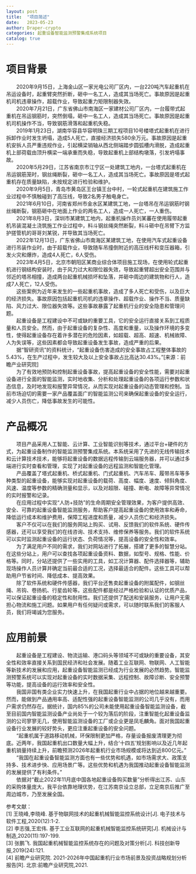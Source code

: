 ```yaml
---
layout: post
title:  "项目简述"
date:   2023-05-23
author: Draper-crypto
categories: 起重设备智能监测预警集成系统项目
catalog: true
---
```


# 项目背景
&emsp;&emsp;2020年9月15日，上海金山区一家光电公司厂区内，一台220吨汽车起重机在吊运设备时，起重臂突然折断，砸中一名工人，造成其当场死亡。事故原因是起重机司机违章操作，超载作业，导致起重力矩限制器失效。<br>
&emsp;&emsp;2020年7月21日，广东省佛山市南海区一家建材公司厂区内，一台履带式起重机在吊运钢筋时，突然倒塌，砸中一名工人，造成其当场死亡。事故原因是起重机司机操作不当，导致钢筋滑落和起重机失稳。<br>
&emsp;&emsp;2019年1月23日，湖南华容县华容明珠三期工程项目10号楼塔式起重机在进行拆卸作业时发生坍塌，造成5人死亡，直接经济损失580余万元。事故原因是起重机安拆人员严重违规作业，引起横梁销轴从西北侧端踏步圆弧槽内滑脱，造成起重机上部荷载由顶升横梁一端承重而失稳，导致起重机上部结构墩落，引发坍塌事故。<br>
&emsp;&emsp;2020年5月29日，江苏省南京市江宁区一处建筑工地内，一台塔式起重机在吊运钢筋笼时，钢丝绳断裂，砸中一名工人，造成其当场死亡。事故原因是塔式起重机存在质量缺陷，未按规定进行检验和维护。<br>
&emsp;&emsp;2020年9月5日，青岛市黄岛区王台镇王台中村，一轮式起重机在建筑施工作业过程中不慎触碰到了高压线，导致2名男子触电身亡。<br>
&emsp;&emsp;2021年6月10日，河南省郑州市金水区某建筑工地，一台塔吊在吊运钢筋时钢丝绳断裂，钢筋砸中在地面上作业的两名工人，造成一人死亡，一人重伤。<br>
&emsp;&emsp;2021年8月3日，深圳市某建筑工地内，起重机操作员刘某蕃在使用履带起重机吊装混凝土浇筑施工作业过程中，料斗钢丝绳突然断裂，料斗砸中在吊臂下方监护搓管机的哥哥刘某锐，并导致其当场死亡。<br>
&emsp;&emsp;2022年12月13日，广东省佛山市南海区某建筑工地，在使用汽车式起重设备进行吊装作业时，由于超载作业，导致随车吊撞倒附近的高压线杆和变压器箱，引发火灾和爆炸，造成4人死亡，6人受伤。<br>
&emsp;&emsp;2023年4月5日，北京市朝阳区某商业综合体项目施工现场，在使用轮式起重机进行钢结构安装时，由于风力过大和限位器失效，导致起重臂超出安全范围并与邻近的塔吊相撞，造成两台起重机械损坏和坠落，并砸中周边的建筑物和行人，造成7人死亡，12人受伤。<br>
&emsp;&emsp;这些案例为近年来发生的一些起重机事故，造成了多人死亡和受伤，以及巨大的经济损失。事故原因包括起重机司机的违章操作、超载作业、操作不当、质量缺陷、风力过大、限位器失效等。这些事故暴露了起重机行业的安全隐患和管理问题。<br>
&emsp;&emsp;起重设备是工程建设中不可或缺的重要工具，它的安全运行直接关系到工程质量和人员安全。然而，由于起重设备的复杂性、高度和重量，以及操作环境的多变性，使得起重设备存在着许多潜在的危险因素，如超载、超高、超速、机械故障、人为失误等，这些因素都会导致起重设备发生事故，造成严重的后果。<br>
&emsp;&emsp;据“智研资讯”的资料统计，“起重设备伤害造成的安全事故占工程整体事故的5.43%，在生产过程中，发生较大及以上安全事故占比高达30.43%。”[来源：前瞻产业研究院]<br>
&emsp;&emsp;为了有效地预防和控制起重设备事故，提高起重设备的安全性能，需要对起重设备进行全面的智能监测，实时地收集、分析和处理起重设备的各项运行参数和状态信息，及时地发现和报警异常情况，从而实现对起重设备的动态管理和控制。当前市场迫切的需要一家产品覆盖面广的智能监测公司来确保起重设备的安全运行，减少人员伤亡，降低事故发生的可能性。<br>

# 产品概况
&emsp;&emsp;项目产品采用人工智能、云计算、工业智能识别等技术，通过平台+硬件的方式，为起重设备制作的智能监测预警集成系统。本系统采用了先进的无线传输技术和云计算技术技术，能够将起重设备的数据远程传输到云端服务器，并可以通过多端进行实时查看和管理，实现了对起重设备的远程监测和智能化管理。<br>
&emsp;&emsp;产品覆盖了塔式起重机、桥式起重机、门式起重机、汽车吊车、履带吊车等多种类型的起重设备，能够实现对起重设备的载荷、高度、幅度、速度、倾斜角度、风速、温度等参数的精确测量和显示，以及对超限、碰撞、断电、故障等异常情况的实时报警和记录。<br>
&emsp;&emsp;在应用过程中实现“人防+技防”的生命周期安全管理效果，为客户提供高效、安全、可靠的起重设备智能监测服务，帮助客户提高起重设备的使用效率和寿命，降低运行成本和维护费用，保障工程进度和质量，减少人员伤亡和经济损失。<br>
&emsp;&emsp;客户不仅可以在我们的服务网站上购买、试用、反馈我们的软件系统、硬件传感器，还可以享受我们的在线咨询、技术支持、维修保养等服务。我们的软件系统可以实时监测起重设备的运行状态、负荷情况等，提高设备的安全性和效率。<br>
&emsp;&emsp;为了满足用户不同的需求，我们对网站进行了拓展，搭建了更多的智慧分站。在这些分站上，用户可以查找各项起重设备资料、数据，如型号、规格、性能、价格等。同时，分站还提供了一些实用的工具，如工况计算器、配件选择器等，辅助现场操作人员计算并确定当前最合适的工况，选择最适合的配件。这些工具可以帮助用户节省时间、降低成本、提高效果。<br>
&emsp;&emsp;除了软件系统和硬件传感器，我们平台还售卖起重设备的附属配件，如钢丝绳、吊钩、卷扬机、行星齿轮等。这些配件都是经过严格检验和认证的优质产品，可以保证起重设备的稳定性和耐用性。我们还提供了配送和安装服务，让用户无需担心物流和施工问题。如果用户有任何疑问或需求，可以随时联系我们的客服人员，我们将竭诚为您服务。<br>

# 应用前景
&emsp;&emsp;起重设备是工程建设、物流运输、港口码头等领域不可或缺的重要设备，其安全性和效率直接关系到国民经济和社会发展。随着工业互联网、物联网、人工智能等新技术的发展和应用，起重设备智能监测已经成为行业发展的必然趋势。智能监测预警系统可以实现对起重设备的实时数据采集、远程控制、故障诊断、安全预警等功能，提高设备的运行效率和安全性。<br>
&emsp;&emsp;我国非国有类企业实力快速上升，在我国起重行业中占据的地位越来越重要。然而，能做到产品通用率高、适配性强的起重设备智能监测的公司几乎没有，而用户需求仍然存在。据统计，国内85%的公司未能使用起重设备智能监测设备，截至目前国内智能监测设备产业尚处于一个较为落后的阶段，注重智能化起重设备监测的公司寥寥无几，使用智能监测设备的工厂或企业更是凤毛麟角。面对我国起重设备行业发展的较好势头，更应注重起重设备的安全问题。<br>
&emsp;&emsp;“起重机属于道路移动机械，环保限制更加严格，存量设备报废清理更为彻底。近两年，我国起重机出口数量大幅上升，结合‘十四五’规划影响以及近几年起重机销量持续上升，前瞻预测2026年起重机行业市场规模或将达到近800亿元。”<br>
&emsp;&emsp;“我国在起重设备智能监测方面也有一些优势和机遇，如市场需求大、政策支持多、技术进步快、应用场景广等。这些优势和机遇为我国推动起重设备智能监测的发展提供了有利条件。”<br>
&emsp;&emsp;依据对“截止2022年11月底中国各地起重设备购买数量”分析得出江苏、山东的采购体量庞大，我平台依靠地理优势，在江苏南京设立总部，立足南京后推广至周边城市，乃至发展全国。<br>

参考文献：<br>
[1] 王晓峰,李晓峰. 基于物联网技术的起重机械智能监控系统设计[J]. 电子技术与软件工程,2020(12):1-2.<br>
[2] 李志强,王宏伟. 基于工业互联网的起重机械智能监控系统研究[J]. 机械设计与制造,2020(11):197-199.<br>
[3] 张鹏飞. 我国起重机械智能监控系统存在的问题及对策分析[J]. 科技创新导报,2019(24):121.<br>
[4] 前瞻产业研究院. 2021-2026年中国起重机行业市场前景及投资战略规划分析报告[R]. 北京:前瞻产业研究院,2021.<br>
